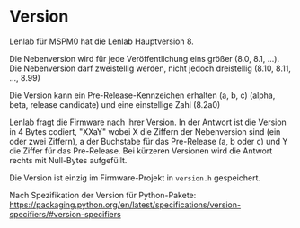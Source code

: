 # Version

Lenlab für MSPM0 hat die Lenlab Hauptversion 8.

Die Nebenversion wird für jede Veröffentlichung eins größer (8.0, 8.1, ...).
Die Nebenversion darf zweistellig werden, nicht jedoch dreistellig (8.10, 8.11, ..., 8.99)

Die Version kann ein Pre-Release-Kennzeichen erhalten (a, b, c) (alpha, beta, release candidate)
und eine einstellige Zahl (8.2a0)

Lenlab fragt die Firmware nach ihrer Version. In der Antwort ist die Version in 4 Bytes codiert,
"XXaY" wobei X die Ziffern der Nebenversion sind (ein oder zwei Ziffern),
a der Buchstabe für das Pre-Release (a, b oder c) und Y die Ziffer für das Pre-Release.
Bei kürzeren Versionen wird die Antwort rechts mit Null-Bytes aufgefüllt.

Die Version ist einzig im Firmware-Projekt in `version.h` gespeichert.

Nach Spezifikation der Version für Python-Pakete:
https://packaging.python.org/en/latest/specifications/version-specifiers/#version-specifiers
